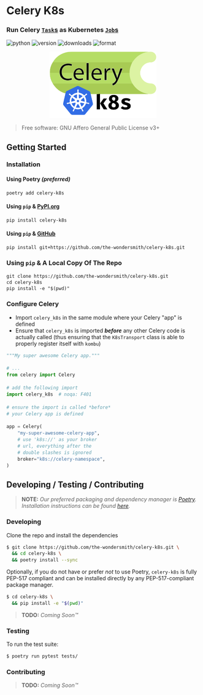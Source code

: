 # Celery K8s
### Run Celery [`Task`s](https://docs.celeryq.dev/en/stable/userguide/tasks.html) as Kubernetes [`Job`s](https://kubernetes.io/docs/concepts/workloads/controllers/job/)

![python](https://img.shields.io/pypi/pyversions/celery-k8s.svg)
![version](https://img.shields.io/pypi/v/celery-k8s.svg)
![downloads](https://img.shields.io/pypi/dm/celery-k8s.svg)
![format](https://img.shields.io/pypi/format/celery-k8s.svg)

<p align="center" width="100%">
    <img width="55%" src="https://raw.githubusercontent.com/the-wondersmith/celery-k8s/main/icon.svg">
</p>

> Free software: GNU Affero General Public License v3+

## Getting Started

### Installation

#### Using Poetry _(preferred)_

```
poetry add celery-k8s
```

#### Using `pip` & [PyPI.org](https://pypi.org/project/celery-k8s/)

```
pip install celery-k8s
```

#### Using `pip` & [GitHub](https://github.com/the-wondersmith/celery-k8s.git)

```
pip install git+https://github.com/the-wondersmith/celery-k8s.git
```

### Using `pip` & A Local Copy Of The Repo

```
git clone https://github.com/the-wondersmith/celery-k8s.git
cd celery-k8s
pip install -e "$(pwd)"
```


### Configure Celery

- Import `celery_k8s` in the same module where your Celery "app" is defined
- Ensure that `celery_k8s` is imported **_before_** any other
  Celery code is actually called (thus ensuring that the `K8sTransport` class
  is able to properly register itself with `kombu`)

```python
"""My super awesome Celery app."""

# ...
from celery import Celery

# add the following import
import celery_k8s  # noqa: F401

# ensure the import is called *before*
# your Celery app is defined

app = Celery(
    "my-super-awesome-celery-app",
    # use 'k8s://' as your broker
    # url, everything after the
    # double slashes is ignored
    broker="k8s://celery-namespace",
)
```

## Developing / Testing / Contributing

> **NOTE:** _Our preferred packaging and dependency manager is [Poetry](https://python-poetry.org/)._
>           _Installation instructions can be found [here](https://python-poetry.org/docs/#installing-with-the-official-installer)._

### Developing

Clone the repo and install the dependencies
```bash
$ git clone https://github.com/the-wondersmith/celery-k8s.git \
  && cd celery-k8s \
  && poetry install --sync
```

Optionally, if you do not have or prefer _not_ to use Poetry, `celery-k8s` is
fully PEP-517 compliant and can be installed directly by any PEP-517-compliant package
manager.

```bash
$ cd celery-k8s \
  && pip install -e "$(pwd)"
```

> **TODO:** _Coming Soon™_

### Testing

To run the test suite:

```bash
$ poetry run pytest tests/
```

### Contributing

> **TODO:** _Coming Soon™_
